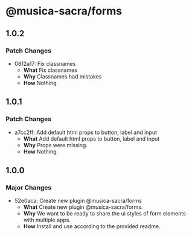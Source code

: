 # @musica-sacra/forms

## 1.0.2

### Patch Changes

- 0812a17: Fix classnames
  - **What** Fix classnames
  - **Why** Classnames had mistakes
  - **How** Nothing.

## 1.0.1

### Patch Changes

- a7cc2ff: Add default html props to button, label and input
  - **What** Add default html props to button, label and input
  - **Why** Props were missing.
  - **How** Nothing.

## 1.0.0

### Major Changes

- 52e0aca: Create new plugin @musica-sacra/forms
  - **What** Create new plugin @musica-sacra/forms.
  - **Why** We want to be ready to share the ui styles of form elements with multiple apps.
  - **How** Install and use according to the provided readme.
